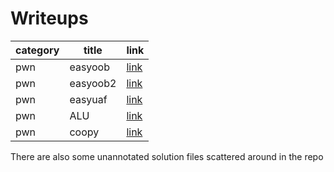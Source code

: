 # Writeups

category |  title  | link
-|-|-
pwn      | easyoob | [link](pwn/easyoob.md)
pwn      | easyoob2| [link](pwn/easyoob2.md)
pwn      | easyuaf | [link](pwn/easyuaf.md)
pwn      | ALU     | [link](pwn/ALU.md)
pwn      | coopy   | [link](pwn/coopy.md)

There are also some unannotated solution files scattered around in the repo

